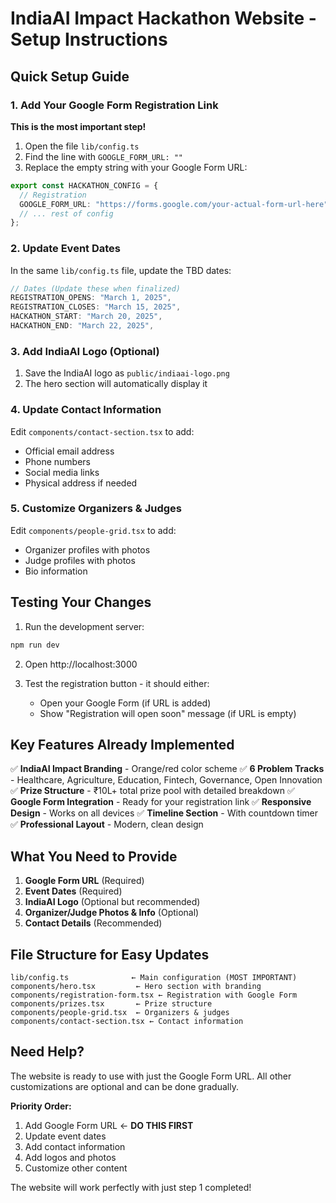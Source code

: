 # IndiaAI Impact Hackathon Website - Setup Instructions

## Quick Setup Guide

### 1. Add Your Google Form Registration Link

**This is the most important step!**

1. Open the file `lib/config.ts`
2. Find the line with `GOOGLE_FORM_URL: ""`
3. Replace the empty string with your Google Form URL:

```typescript
export const HACKATHON_CONFIG = {
  // Registration
  GOOGLE_FORM_URL: "https://forms.google.com/your-actual-form-url-here",
  // ... rest of config
};
```

### 2. Update Event Dates

In the same `lib/config.ts` file, update the TBD dates:

```typescript
// Dates (Update these when finalized)
REGISTRATION_OPENS: "March 1, 2025",
REGISTRATION_CLOSES: "March 15, 2025", 
HACKATHON_START: "March 20, 2025",
HACKATHON_END: "March 22, 2025",
```

### 3. Add IndiaAI Logo (Optional)

1. Save the IndiaAI logo as `public/indiaai-logo.png`
2. The hero section will automatically display it

### 4. Update Contact Information

Edit `components/contact-section.tsx` to add:
- Official email address
- Phone numbers
- Social media links
- Physical address if needed

### 5. Customize Organizers & Judges

Edit `components/people-grid.tsx` to add:
- Organizer profiles with photos
- Judge profiles with photos
- Bio information

## Testing Your Changes

1. Run the development server:
```bash
npm run dev
```

2. Open http://localhost:3000

3. Test the registration button - it should either:
   - Open your Google Form (if URL is added)
   - Show "Registration will open soon" message (if URL is empty)

## Key Features Already Implemented

✅ **IndiaAI Impact Branding** - Orange/red color scheme
✅ **6 Problem Tracks** - Healthcare, Agriculture, Education, Fintech, Governance, Open Innovation  
✅ **Prize Structure** - ₹10L+ total prize pool with detailed breakdown
✅ **Google Form Integration** - Ready for your registration link
✅ **Responsive Design** - Works on all devices
✅ **Timeline Section** - With countdown timer
✅ **Professional Layout** - Modern, clean design

## What You Need to Provide

1. **Google Form URL** (Required)
2. **Event Dates** (Required)
3. **IndiaAI Logo** (Optional but recommended)
4. **Organizer/Judge Photos & Info** (Optional)
5. **Contact Details** (Recommended)

## File Structure for Easy Updates

```
lib/config.ts              ← Main configuration (MOST IMPORTANT)
components/hero.tsx         ← Hero section with branding
components/registration-form.tsx ← Registration with Google Form
components/prizes.tsx       ← Prize structure
components/people-grid.tsx  ← Organizers & judges
components/contact-section.tsx ← Contact information
```

## Need Help?

The website is ready to use with just the Google Form URL. All other customizations are optional and can be done gradually.

**Priority Order:**
1. Add Google Form URL ← **DO THIS FIRST**
2. Update event dates
3. Add contact information  
4. Add logos and photos
5. Customize other content

The website will work perfectly with just step 1 completed!